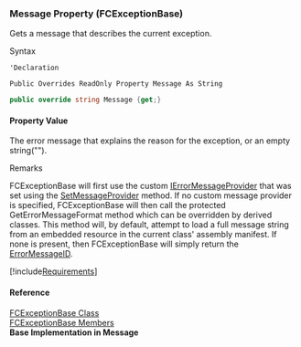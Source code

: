 ﻿### Message Property (FCExceptionBase)

Gets a message that describes the current exception.

Syntax

```vbnet
'Declaration

Public Overrides ReadOnly Property Message As String
```

```csharp
public override string Message {get;}
```

#### Property Value

The error message that explains the reason for the exception, or an empty string("").

Remarks

FCExceptionBase will first use the custom [IErrorMessageProvider](FChoice.Common~FChoice.Common.IErrorMessageProvider.md) that was set using the [SetMessageProvider](FChoice.Common~FChoice.Common.FCExceptionBase~SetMessageProvider.md) method. If no custom message provider is specified, FCExceptionBase will then call the protected GetErrorMessageFormat method which can be overridden by derived classes. This method will, by default, attempt to load a full message string from an embedded resource in the current class' assembly manifest. If none is present, then FCExceptionBase will simply return the [ErrorMessageID](FChoice.Common~FChoice.Common.FCExceptionBase~ErrorMessageID.md).

[!include[Requirements](../partials/requirements.md)]

#### Reference

[FCExceptionBase Class](FChoice.Common~FChoice.Common.FCExceptionBase.md)  
[FCExceptionBase Members](FChoice.Common~FChoice.Common.FCExceptionBase_members.md)  
**Base Implementation in Message**